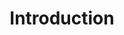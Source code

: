 ---
title: Introduction
position: 1.1
parameters:
  - name:
    content:
content_markdown: |-
  Build and manage your contacts and their respective activities using our CRM API service. This enables developers to integrate our CRM to any system or application.

  <div style="text-align:center"><img src ="http://developers.getshoutout.com/images/Core_CRM.png" /></div>
  
left_code_blocks:
  - code_block:
    title:
    language:
right_code_blocks:
  - code_block:
    title:
    language:
---